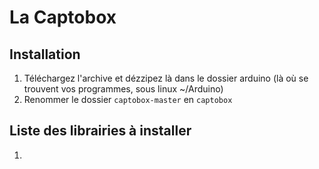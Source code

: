 # La Captobox

## Installation
1. Téléchargez l'archive et dézzipez là dans le dossier arduino (là où se trouvent vos programmes, sous linux ~/Arduino)
2. Renommer le dossier ```captobox-master``` en ```captobox```

## Liste des librairies à installer
1. 
